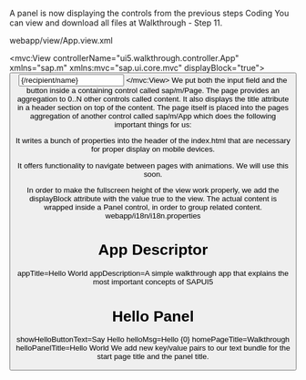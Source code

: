A panel is now displaying the controls from the previous steps
Coding
You can view and download all files at Walkthrough - Step 11.

webapp/view/App.view.xml

<mvc:View
   controllerName="ui5.walkthrough.controller.App"
   xmlns="sap.m"
   xmlns:mvc="sap.ui.core.mvc"
  displayBlock="true">
   <App>
      <pages>
         <Page title="{i18n>homePageTitle}">
            <content>
               <Panel
                  headerText="{i18n>helloPanelTitle}">
                  <content>
                     <Button
                        text="{i18n>showHelloButtonText}"
                        press=".onShowHello"/>
                     <Input
                        value="{/recipient/name}"
                        description="Hello {/recipient/name}"
                        valueLiveUpdate="true"
                        width="60%"/>
                  </content>
               </Panel>
            </content>
         </Page>
      </pages>
   </App>
</mvc:View>
We put both the input field and the button inside a containing control called sap/m/Page. The page provides an aggregation to 0..N other controls called content. It also displays the title attribute in a header section on top of the content. The page itself is placed into the pages aggregation of another control called sap/m/App which does the following important things for us:

It writes a bunch of properties into the header of the index.html that are necessary for proper display on mobile devices.

It offers functionality to navigate between pages with animations. We will use this soon.

In order to make the fullscreen height of the view work properly, we add the displayBlock attribute with the value true to the view. The actual content is wrapped inside a Panel control, in order to group related content.
webapp/i18n/i18n.properties

# App Descriptor
appTitle=Hello World
appDescription=A simple walkthrough app that explains the most important concepts of SAPUI5

# Hello Panel
showHelloButtonText=Say Hello
helloMsg=Hello {0}
homePageTitle=Walkthrough
helloPanelTitle=Hello World
We add new key/value pairs to our text bundle for the start page title and the panel title.